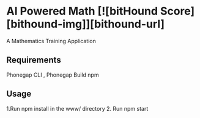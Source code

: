 # AI Powered Math [![bitHound Score][bithound-img]][bithound-url]

A Mathematics Training Application

## Requirements
Phonegap CLI , Phonegap Build
npm

## Usage

1.Run npm install in the www/ directory
2. Run npm start




